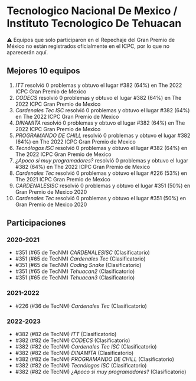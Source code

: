 # Tecnologico Nacional De Mexico / Instituto Tecnologico De Tehuacan

:warning: Equipos que solo participaron en el Repechaje del Gran Premio de México no están registrados oficialmente en el ICPC, por lo que no aparecerán aquí.

## Mejores 10 equipos

1. _<chicos>ITT</chicos>_ resolvió 0 problemas y obtuvo el lugar #382 (64%) en The 2022 ICPC Gran Premio de Mexico
1. _CODECS_ resolvió 0 problemas y obtuvo el lugar #382 (64%) en The 2022 ICPC Gran Premio de Mexico
1. _Cardenales Tec ISC_ resolvió 0 problemas y obtuvo el lugar #382 (64%) en The 2022 ICPC Gran Premio de Mexico
1. _DINAMITA_ resolvió 0 problemas y obtuvo el lugar #382 (64%) en The 2022 ICPC Gran Premio de Mexico
1. _PROGRAMANDO DE CHILL_ resolvió 0 problemas y obtuvo el lugar #382 (64%) en The 2022 ICPC Gran Premio de Mexico
1. _Tecnólogos ISC_ resolvió 0 problemas y obtuvo el lugar #382 (64%) en The 2022 ICPC Gran Premio de Mexico
1. _¿Apoco si muy programadores?_ resolvió 0 problemas y obtuvo el lugar #382 (64%) en The 2022 ICPC Gran Premio de Mexico
1. _Cardenales Tec_ resolvió 0 problemas y obtuvo el lugar #226 (53%) en The 2021 ICPC Gran Premio de Mexico
1. _CARDENALESISC_ resolvió 0 problemas y obtuvo el lugar #351 (50%) en Gran Premio de Mexico 2020
1. _Cardenales Tec_ resolvió 0 problemas y obtuvo el lugar #351 (50%) en Gran Premio de Mexico 2020

## Participaciones

### 2020-2021

- #351 (#65 de TecNM) _CARDENALESISC_ (Clasificatorio)
- #351 (#65 de TecNM) _Cardenales Tec_ (Clasificatorio)
- #351 (#65 de TecNM) _Coding Snake_ (Clasificatorio)
- #351 (#65 de TecNM) _Tehuacan2_ (Clasificatorio)
- #351 (#65 de TecNM) _Tehuacan3_ (Clasificatorio)

### 2021-2022

- #226 (#36 de TecNM) _Cardenales Tec_ (Clasificatorio)

### 2022-2023

- #382 (#82 de TecNM) _<chicos>ITT</chicos>_ (Clasificatorio)
- #382 (#82 de TecNM) _CODECS_ (Clasificatorio)
- #382 (#82 de TecNM) _Cardenales Tec ISC_ (Clasificatorio)
- #382 (#82 de TecNM) _DINAMITA_ (Clasificatorio)
- #382 (#82 de TecNM) _PROGRAMANDO DE CHILL_ (Clasificatorio)
- #382 (#82 de TecNM) _Tecnólogos ISC_ (Clasificatorio)
- #382 (#82 de TecNM) _¿Apoco si muy programadores?_ (Clasificatorio)



